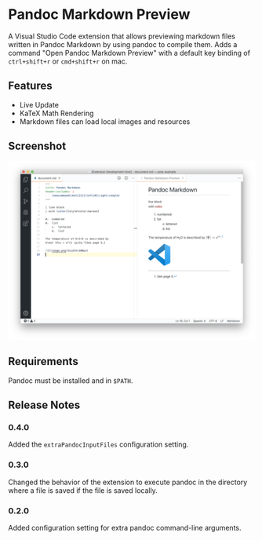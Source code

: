 # Pandoc Markdown Preview

A Visual Studio Code extension that allows previewing markdown files written in Pandoc Markdown by using pandoc to compile them. Adds a command "Open Pandoc Markdown Preview" with a default key binding of `ctrl+shift+r` or `cmd+shift+r` on mac.

## Features

- Live Update
- KaTeX Math Rendering
- Markdown files can load local images and resources

## Screenshot

![](screenshot.png)

## Requirements

Pandoc must be installed and in `$PATH`.

<!--
## Known Issues

Calling out known issues can help limit users opening duplicate issues against your extension.
-->

## Release Notes

### 0.4.0

Added the `extraPandocInputFiles` configuration setting.

### 0.3.0

Changed the behavior of the extension to execute pandoc in the directory where a file is saved if the file is saved locally.

### 0.2.0

Added configuration setting for extra pandoc command-line arguments.
